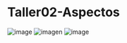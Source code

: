 # Taller02-Aspectos
![image](https://github.com/KevinJSalazar/Taller02-Aspectos/assets/116833877/df54d9fc-e5fb-4223-a2af-1cc4a0e015d5)
![imagen](https://github.com/KevinJSalazar/Taller02-Aspectos/assets/137641381/65bb1f13-572d-4528-baca-c396b04d3b5e)
![image](https://github.com/KevinJSalazar/Taller02-Aspectos/assets/116834047/c97bfefa-cfc1-4b47-a385-746763a07da0)

